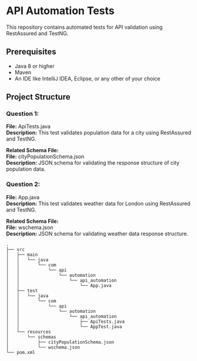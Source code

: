 # API Automation Tests

This repository contains automated tests for API validation using RestAssured and TestNG.

## Prerequisites

- Java 8 or higher
- Maven
- An IDE like IntelliJ IDEA, Eclipse, or any other of your choice

## Project Structure

### Question 1:

**File:** ApiTests.java  
**Description:** This test validates population data for a city using RestAssured and TestNG.

**Related Schema File:**  
**File:** cityPopulationSchema.json  
**Description:** JSON schema for validating the response structure of city population data.

### Question 2:

**File:** App.java  
**Description:** This test validates weather data for London using RestAssured and TestNG.

**Related Schema File:**  
**File:** wschema.json  
**Description:** JSON schema for validating weather data response structure.

```plaintext
.
├── src
│   ├── main
│   │   └── java
│   │       └── com
│   │           └── api
│   │               └── automation
│   │                   └── api_automation
│   │                       └── App.java
│   ├── test
│   │   └── java
│   │       └── com
│   │           └── api
│   │               └── automation
│   │                   └── api_automation
│   │                       ├── ApiTests.java
│   │                       └── AppTest.java
│   └── resources
│       └── schemas
│           ├── cityPopulationSchema.json
│           └── wschema.json
└── pom.xml
